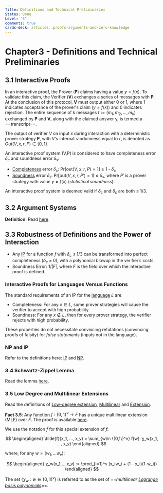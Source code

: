 ```yaml
---
Title: Definitions and Technical Preliminaries
Status: Done
Level: "3"
comments: true
cards-deck: articles::proofs-arguments-and-zero-knowledge
---
```


# Chapter3 - Definitions and Technical Preliminaries

## 3.1 Interactive Proofs

In an interactive proof, the Prover (**P**) claims having a value $y = f(x)$. To validate this claim, the Verifier (**V**) exchanges a series of messages with **P**. At the conclusion of this protocol, **V** must output either 0 or 1,
where 1 indicates acceptance of the prover's claim ($y = f(x)$) and 0 indicates rejection. The entire sequence of k
messages $t := (m_1, m_2, ..., m_k)$ exchanged by **P** and **V**, along with the claimed answer y, is termed a
==transcript==.

[](1724550849921)

The output of verifier $V$ on input $x$ during interaction with a deterministic prover strategy **P**, with V's internal
randomness equal to $r$, is denoted as $Out(V,x,r,P) \in \{0,1\}$.

An interactive proof system (V,P) is considered to have completeness error $δ_c$ and soundness error $δ_s$:

- [Completeness](../../terms/zkp#completeness) error $δ_c$: $\text{Pr}[\text{out}(V, x, r, P) = 1]$ $\ge$ 1 - $δ_c$
- [Soundness](../../terms/zkp.md#soundness) error $δ_s$: $\text{Pr}[\text{out}(V, x, r, P') = 1]$ $\le$ $δ_s$, where
  $P'$ is a prover strategy with value $y \ne f(x)$ (*statistical soundness*).

An interactive proof system is deemed valid if $δ_c$ and $δ_s$ are both ≤ 1/3.


## 3.2 Argument Systems

**Definition**: Read [here](../../terms/arguments.md).

## 3.3 Robustness of Definitions and the Power of Interaction

- Any [IP](../../terms/ip.md) for a function $f$ with $δ_c$ ≤ 1/3 can be transformed into perfect completeness ($δ_c$ =
  0), with a polynomial blowup in the verifier’s costs.
- Soundness Error: $1 / |F|$, where $F$ is the field over which the interactive proof is defined.

### Interactive Proofs for Languages Versus Functions

The standard requirements of an IP for the [language](../../terms/language.md) $L$ are:

- Completeness: For any $x \in L$, some prover strategies will cause the verifier to accept with high probability.
- Soundness: For any $x \notin L$, then for every prover strategy, the verifier rejects with high probability.

These properties do not necessitate convincing refutations (convincing proofs of falsity) for *false statements* (inputs
not in the language).

### NP and IP

Refer to the definitions here: [IP](../../terms/ip.md) and [NP](../../terms/np.md).

### 3.4 Schwartz-Zippel Lemma

Read the lemma [here](../../terms/schwartz_zippel_lemma.md).

### 3.5 Low Degree and Multilinear Extensions

Read the definitions of [Low-degree extension](../../terms/low_degree_extension.md),
[Multilinear](../../terms/multilinear.md) and [Extension](../../terms/extension).

**Fact 3.5**: Any function $f: \{0, 1\}^v → F$ has a unique multilinear extension (MLE) over $F$. The proof is
available [here](../../terms/uniqueness_of_multilinear_extension.md).

We use the notation $\tilde{f}$ for this special extension of $f$:

$$
\begin{aligned}
\tilde{f}(x_1, ..., x_v) = \sum_{w\in \{0,1\}^v} f(w)· χ_w(x_1, ..., x_v)
\end{aligned}
$$

where, for any $w = (w_1,...w_v)$:

$$
\begin{aligned}
χ_w(x_1,...,x_v) := \prod_{i=1}^v (x_iw_i + (1 - x_i)(1-w_i))
\end{aligned}
$$

The set $\{χ_w: w \in \{0, 1\}^v\}$ is referred to as the set of
==*multilinear [Lagrange basis polynomials](../../terms/lagrange_interpolation.md)*==.


